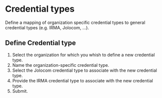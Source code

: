 # Credential types

Define a mapping of organization specific credential types to general credential types (e.g. IRMA, Jolocom, ...).

## Define Credential type
1. Select the organization for which you whish to define a new credential type.
2. Name the organization-specific credential type.
3. Select the Jolocom credential type to associate with the new credential type.
4. Provide the IRMA credential type to associate with the new credential type.
5. Submit.